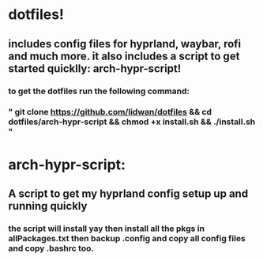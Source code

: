 # dotfiles!
## includes config files for hyprland, waybar, rofi and much more. it also includes a script to get started quicklly: arch-hypr-script!
### to get the dotfiles run the following command:
### " git clone https://github.com/lidwan/dotfiles && cd dotfiles/arch-hypr-script && chmod +x install.sh && ./install.sh "
# arch-hypr-script:
## A script to get my hyprland config setup up and running quickly 
### the script  will install yay then install all the pkgs in allPackages.txt then backup .config and copy all config files and copy .bashrc too.
